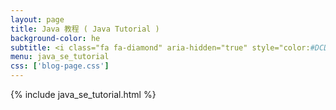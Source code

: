 ```yaml
---
layout: page
title: Java 教程 ( Java Tutorial )
background-color: he
subtitle: <i class="fa fa-diamond" aria-hidden="true" style="color:#DCDCDC"></i> <span style="color:#DCDCDC">生命太短，没有时间留给遗憾，若不是终点，请微笑一直向前。</span>
menu: java_se_tutorial
css: ['blog-page.css']
---
```

{% include java_se_tutorial.html %}